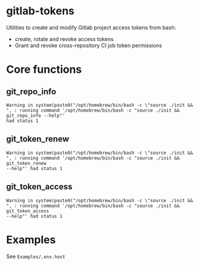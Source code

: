gitlab-tokens
================

Utilities to create and modify Gitlab project access tokens from bash:

- create, rotate and revoke access tokens
- Grant and revoke cross-repository CI job token permissions

# Core functions

## git_repo_info

    Warning in system(paste0("/opt/homebrew/bin/bash -c \"source ./init && ", : running command '/opt/homebrew/bin/bash -c "source ./init && git_repo_info --help"'
    had status 1

## git_token_renew

    Warning in system(paste0("/opt/homebrew/bin/bash -c \"source ./init && ", : running command '/opt/homebrew/bin/bash -c "source ./init && git_token_renew
    --help"' had status 1

## git_token_access

    Warning in system(paste0("/opt/homebrew/bin/bash -c \"source ./init && ", : running command '/opt/homebrew/bin/bash -c "source ./init && git_token_access
    --help"' had status 1

# Examples

See `Examples/.env.host`
